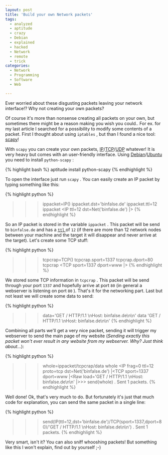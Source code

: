 ```yaml
---
layout: post
title: 'Build your own Network packets'
tags:
  - analyzed
  - aptitude
  - crazy
  - Debian
  - explained
  - hacked
  - Network
  - remote
  - trick
categories:
  - Network
  - Programming
  - Software
  - Web

---
```


Ever worried about these disgusting packets leaving your network interface!? Why not creating your own packets?



Of course it's more than nonsense creating all packets on your own, but sometimes there might be a reason making you wish you could..
For ex. for my last article I searched for a possibility to modify some contents of a packet. First I thought about using  `iptables` , but than I found a nice tool: <a href="http://www.secdev.org/projects/scapy/">scapy</a>!

With  `scapy`  you can create your own packets, <a href="http://en.wikipedia.org/wiki/Internet_Protocol">IP</a>/<a href="http://en.wikipedia.org/wiki/Transmission_Control_Protocol">TCP</a>/<a href="http://en.wikipedia.org/wiki/User_Datagram_Protocol">UDP</a> whatever! It is very heavy but comes with an user-friendly interface. Using <a href="http://www.debian.org/" title="Debian">Debian</a>/<a href="http://www.ubuntu.com/" title="Ubuntu">Ubuntu</a> you need to install  `python-scapy` :



{% highlight bash %}
aptitude install python-scapy
{% endhighlight %}



To open the interface just run  `scapy` . You can easily create an IP packet by typing something like this:



{% highlight python %}
>>> ippacket=IP()
>>> ippacket.dst='binfalse.de'
>>> ippacket.ttl=12
>>> ippacket
<IP  ttl=12 dst=Net('binfalse.de') |>
{% endhighlight %}



So an IP packet is stored in the variable  `ippacket` . This packet will be send to  `binfalse.de`  and has a <a href="http://en.wikipedia.org/wiki/Time_to_live"><abbr title="time to live"> `ttl` </abbr></a> of  `12`  (if there are more than 12 network nodes between your machine and the target it will disappear and never arrive at the target).
Let's create some TCP stuff:



{% highlight python %}
>>> tcpcrap=TCP()
>>> tcpcrap.sport=1337
>>> tcpcrap.dport=80
>>> tcpcrap
<TCP  sport=1337 dport=www |>
{% endhighlight %}



We stored some TCP information in  `tcpcrap` . This packet will be send through your port  `1337`  and hopefully arrive at port  `80`  (in general a webserver is listening on port  `80` ).
That's it for the networking part. Last but not least we will create some data to send:



{% highlight python %}
>>> data='GET / HTTP/1.1 \\nHost: binfalse.de\\n\\n'
>>> data
'GET / HTTP/1.1 \\nHost: binfalse.de\\n\\n'
{% endhighlight %}



Combining all parts we'll get a very nice packet, sending it will trigger my webserver to send the main page of my website (<em>Sending exactly this packet won't ever result in any website from my webserver. Why? Just think about...</em>):



{% highlight python %}
>>> whole=ippacket/tcpcrap/data
>>> whole
<IP  frag=0 ttl=12 proto=tcp dst=Net('binfalse.de') |<TCP  sport=1337 dport=www |<Raw  load='GET / HTTP/1.1 \\nHost: binfalse.de\\n\\n' |>>>
>>> send(whole)
.
Sent 1 packets.
{% endhighlight %}



Well done!
Ok, that's very much to do. But fortunately it's just that much code for explanation, you can send the same packet in a single line:



{% highlight python %}
>>> send(IP(ttl=12,dst='binfalse.de')/TCP(sport=1337,dport=80)/'GET / HTTP/1.1 \\nHost: binfalse.de\\n\\n')
.
Sent 1 packets.
{% endhighlight %}



Very smart, isn't it? You can also sniff whooshing packets! But something like this I won't explain, find out by yourself ;-)
